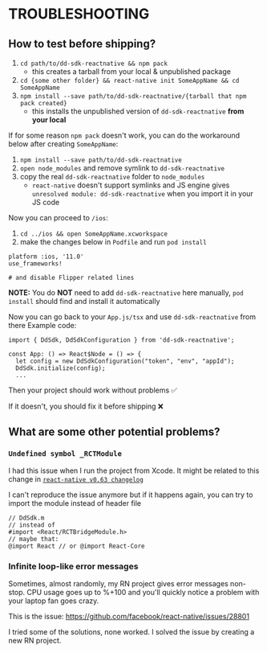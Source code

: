 # TROUBLESHOOTING

## How to test before shipping?

1. `cd path/to/dd-sdk-reactnative && npm pack`
    * this creates a tarball from your local & unpublished package
2. `cd {some other folder} && react-native init SomeAppName && cd SomeAppName`
3. `npm install --save path/to/dd-sdk-reactnative/{tarball that npm pack created}`
    * this installs the unpublished version of `dd-sdk-reactnative` **from your local**
 
If for some reason `npm pack` doesn't work, you can do the workaround below after creating `SomeAppName`:

1. `npm install --save path/to/dd-sdk-reactnative`
2. `open node_modules` and remove symlink to `dd-sdk-reactnative`
3. copy the real `dd-sdk-reactnative` folder to `node_modules`
    * `react-native` doesn't support symlinks and JS engine gives `unresolved module: dd-sdk-reactnative` when you import it in your JS code

Now you can proceed to `/ios`:

1. `cd ../ios && open SomeAppName.xcworkspace`
2. make the changes below in `Podfile` and run `pod install`

```
platform :ios, '11.0'
use_frameworks!

# and disable Flipper related lines
```
**NOTE:** You do **NOT** need to add `dd-sdk-reactnative` here manually, `pod install` should find and install it automatically

Now you can go back to your `App.js/tsx` and use `dd-sdk-reactnative` from there
Example code:
```
import { DdSdk, DdSdkConfiguration } from 'dd-sdk-reactnative';

const App: () => React$Node = () => {
  let config = new DdSdkConfiguration("token", "env", "appId");
  DdSdk.initialize(config);
  ...
```

Then your project should work without problems ✅ 

If it doesn't, you should fix it before shipping ❌

## What are some other potential problems?

### `Undefined symbol _RCTModule`

I had this issue when I run the project from Xcode. It might be related to this change in [`react-native v0.63 changelog`](https://github.com/facebook/react-native/commit/6e08f84719c47985e80123c72686d7a1c89b72ed)

I can't reproduce the issue anymore but if it happens again, you can try to import the module instead of header file

```
// DdSdk.m
// instead of
#import <React/RCTBridgeModule.h>
// maybe that:
@import React // or @import React-Core
```

### Infinite loop-like error messages

Sometimes, almost randomly, my RN project gives error messages non-stop.
CPU usage goes up to %+100 and you'll quickly notice a problem with your laptop fan goes crazy.

This is the issue: https://github.com/facebook/react-native/issues/28801

I tried some of the solutions, none worked. I solved the issue by creating a new RN project.